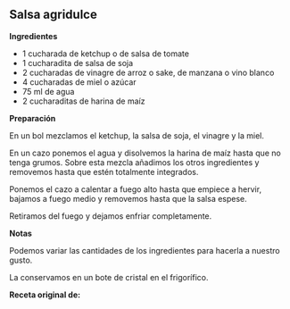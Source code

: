 ## Salsa agridulce

**Ingredientes**

- 1 cucharada de ketchup o de salsa de tomate 
- 1 cucharadita de salsa de soja 
- 2 cucharadas de vinagre de arroz o sake, de manzana o vino blanco
- 4 cucharadas de miel o azúcar
- 75 ml de agua 
- 2 cucharaditas de harina de maíz

**Preparación**

En un bol mezclamos el ketchup, la salsa de soja, el vinagre y la miel. 

En un cazo ponemos el agua y disolvemos la harina de maíz hasta que no tenga grumos. Sobre esta mezcla añadimos los otros ingredientes y removemos hasta que estén totalmente integrados.

Ponemos el cazo a calentar a fuego alto hasta que empiece a hervir, bajamos a fuego medio y removemos hasta que la salsa espese. 

Retiramos del fuego y dejamos enfriar completamente.

**Notas**

Podemos variar las cantidades de los ingredientes para hacerla a nuestro gusto.

La conservamos en un bote de cristal en el frigorífico.

**Receta original de:** 